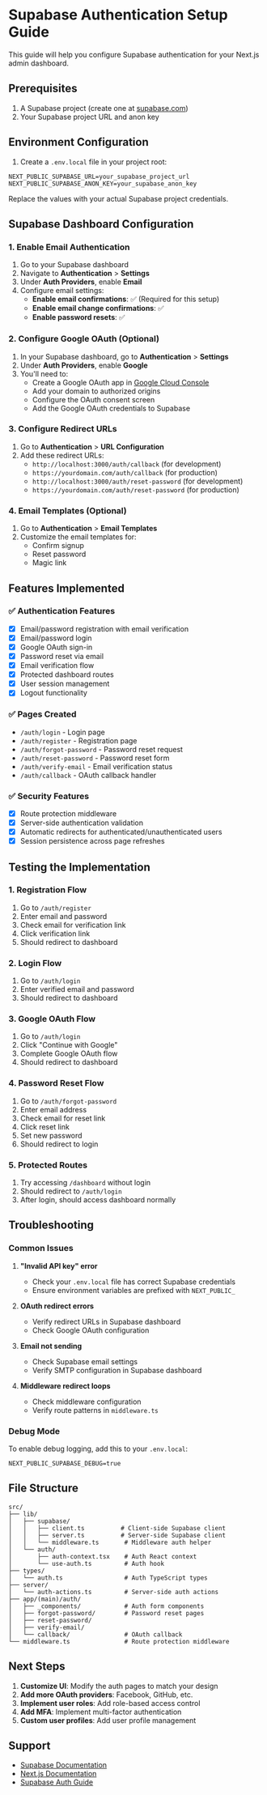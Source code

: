 # Supabase Authentication Setup Guide

This guide will help you configure Supabase authentication for your Next.js admin dashboard.

## Prerequisites

1. A Supabase project (create one at [supabase.com](https://supabase.com))
2. Your Supabase project URL and anon key

## Environment Configuration

1. Create a `.env.local` file in your project root:

```env
NEXT_PUBLIC_SUPABASE_URL=your_supabase_project_url
NEXT_PUBLIC_SUPABASE_ANON_KEY=your_supabase_anon_key
```

Replace the values with your actual Supabase project credentials.

## Supabase Dashboard Configuration

### 1. Enable Email Authentication

1. Go to your Supabase dashboard
2. Navigate to **Authentication** > **Settings**
3. Under **Auth Providers**, enable **Email**
4. Configure email settings:
   - **Enable email confirmations**: ✅ (Required for this setup)
   - **Enable email change confirmations**: ✅
   - **Enable password resets**: ✅

### 2. Configure Google OAuth (Optional)

1. In your Supabase dashboard, go to **Authentication** > **Settings**
2. Under **Auth Providers**, enable **Google**
3. You'll need to:
   - Create a Google OAuth app in [Google Cloud Console](https://console.cloud.google.com)
   - Add your domain to authorized origins
   - Configure the OAuth consent screen
   - Add the Google OAuth credentials to Supabase

### 3. Configure Redirect URLs

1. Go to **Authentication** > **URL Configuration**
2. Add these redirect URLs:
   - `http://localhost:3000/auth/callback` (for development)
   - `https://yourdomain.com/auth/callback` (for production)
   - `http://localhost:3000/auth/reset-password` (for development)
   - `https://yourdomain.com/auth/reset-password` (for production)

### 4. Email Templates (Optional)

1. Go to **Authentication** > **Email Templates**
2. Customize the email templates for:
   - Confirm signup
   - Reset password
   - Magic link

## Features Implemented

### ✅ Authentication Features

- [x] Email/password registration with email verification
- [x] Email/password login
- [x] Google OAuth sign-in
- [x] Password reset via email
- [x] Email verification flow
- [x] Protected dashboard routes
- [x] User session management
- [x] Logout functionality

### ✅ Pages Created

- `/auth/login` - Login page
- `/auth/register` - Registration page
- `/auth/forgot-password` - Password reset request
- `/auth/reset-password` - Password reset form
- `/auth/verify-email` - Email verification status
- `/auth/callback` - OAuth callback handler

### ✅ Security Features

- [x] Route protection middleware
- [x] Server-side authentication validation
- [x] Automatic redirects for authenticated/unauthenticated users
- [x] Session persistence across page refreshes

## Testing the Implementation

### 1. Registration Flow

1. Go to `/auth/register`
2. Enter email and password
3. Check email for verification link
4. Click verification link
5. Should redirect to dashboard

### 2. Login Flow

1. Go to `/auth/login`
2. Enter verified email and password
3. Should redirect to dashboard

### 3. Google OAuth Flow

1. Go to `/auth/login`
2. Click "Continue with Google"
3. Complete Google OAuth flow
4. Should redirect to dashboard

### 4. Password Reset Flow

1. Go to `/auth/forgot-password`
2. Enter email address
3. Check email for reset link
4. Click reset link
5. Set new password
6. Should redirect to login

### 5. Protected Routes

1. Try accessing `/dashboard` without login
2. Should redirect to `/auth/login`
3. After login, should access dashboard normally

## Troubleshooting

### Common Issues

1. **"Invalid API key" error**
   - Check your `.env.local` file has correct Supabase credentials
   - Ensure environment variables are prefixed with `NEXT_PUBLIC_`

2. **OAuth redirect errors**
   - Verify redirect URLs in Supabase dashboard
   - Check Google OAuth configuration

3. **Email not sending**
   - Check Supabase email settings
   - Verify SMTP configuration in Supabase dashboard

4. **Middleware redirect loops**
   - Check middleware configuration
   - Verify route patterns in `middleware.ts`

### Debug Mode

To enable debug logging, add this to your `.env.local`:

```env
NEXT_PUBLIC_SUPABASE_DEBUG=true
```

## File Structure

```
src/
├── lib/
│   ├── supabase/
│   │   ├── client.ts          # Client-side Supabase client
│   │   ├── server.ts          # Server-side Supabase client
│   │   └── middleware.ts       # Middleware auth helper
│   └── auth/
│       ├── auth-context.tsx    # Auth React context
│       └── use-auth.ts         # Auth hook
├── types/
│   └── auth.ts                 # Auth TypeScript types
├── server/
│   └── auth-actions.ts         # Server-side auth actions
├── app/(main)/auth/
│   ├── _components/            # Auth form components
│   ├── forgot-password/        # Password reset pages
│   ├── reset-password/
│   ├── verify-email/
│   └── callback/               # OAuth callback
└── middleware.ts               # Route protection middleware
```

## Next Steps

1. **Customize UI**: Modify the auth pages to match your design
2. **Add more OAuth providers**: Facebook, GitHub, etc.
3. **Implement user roles**: Add role-based access control
4. **Add MFA**: Implement multi-factor authentication
5. **Custom user profiles**: Add user profile management

## Support

- [Supabase Documentation](https://supabase.com/docs)
- [Next.js Documentation](https://nextjs.org/docs)
- [Supabase Auth Guide](https://supabase.com/docs/guides/auth)
